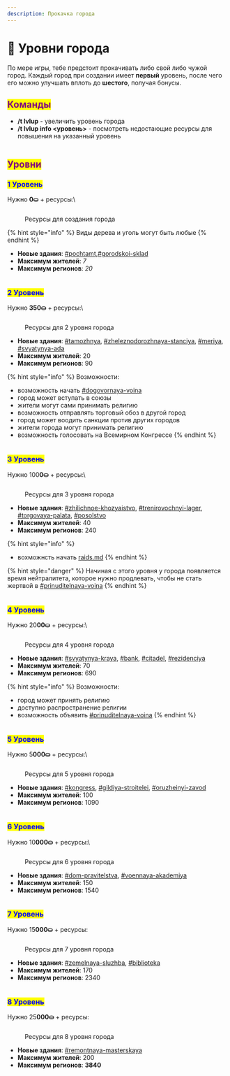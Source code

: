 ```yaml
---
description: Прокачка города
---
```


# 🔱 Уровни города

По мере игры, тебе предстоит прокачивать либо свой либо чужой город. Каждый город при создании имеет **первый** уровень, после чего его можно улучшать вплоть до **шестого**, получая бонусы.

## <mark style="color:purple;">Команды</mark>

* **/t lvlup** - увеличить уровень города
* **/t lvlup info <уровень>** - посмотреть недостающие ресурсы для повышения на указанный уровень

<figure><img src="../.gitbook/assets/gitlab_hr7.svg" alt=""><figcaption></figcaption></figure>

## <mark style="color:purple;">Уровни</mark>

### <mark style="color:blue;">1 Уровень</mark>

Нужно **0⛀** + ресурсы:\


<figure><img src="../.gitbook/assets/image.png" alt=""><figcaption><p>Ресурсы для создания города</p></figcaption></figure>

{% hint style="info" %}
Виды дерева и уголь могут быть любые
{% endhint %}

* **Новые здания**: [#pochtamt](buildings.md#pochtamt "mention"),[#gorodskoi-sklad](buildings.md#gorodskoi-sklad "mention")
* **Максимум жителей**: _7_
* **Максимум регионов**: _20_

<figure><img src="../.gitbook/assets/gitlab_hr7.svg" alt=""><figcaption></figcaption></figure>

### <mark style="color:blue;">2 Уровень</mark>

Нужно **350⛀** + ресурсы:\


<figure><img src="../.gitbook/assets/image (1).png" alt=""><figcaption><p>Ресурсы для 2 уровня города</p></figcaption></figure>

* **Новые здания**: [#tamozhnya](buildings.md#tamozhnya "mention"), [#zheleznodorozhnaya-stanciya](buildings.md#zheleznodorozhnaya-stanciya "mention"), [#meriya](buildings.md#meriya "mention"), [#svyatynya-ada](buildings.md#svyatynya-ada "mention")
* **Максимум жителей**: 20
* **Максимум регионов**: 90

{% hint style="info" %}
Возможности:

* возможность начать [#dogovornaya-voina](wars.md#dogovornaya-voina "mention")
* город может вступать в союзы
* жители могут сами принимать религию
* возможность отправлять торговый обоз в другой город
* город может воодить санкции против других городов
* жители города могут принимать религию
* возможность голосовать на Всемирном Конгрессе
{% endhint %}

<figure><img src="../.gitbook/assets/gitlab_hr7.svg" alt=""><figcaption></figcaption></figure>

### <mark style="color:blue;">3 Уровень</mark>

Нужно 100**0⛀** + ресурсы:\


<figure><img src="../.gitbook/assets/image (7).png" alt=""><figcaption><p>Ресурсы для 3 уровня города</p></figcaption></figure>

* **Новые здания**: [#zhilichnoe-khozyaistvo](buildings.md#zhilichnoe-khozyaistvo "mention"), [#trenirovochnyi-lager](buildings.md#trenirovochnyi-lager "mention"), [#torgovaya-palata](buildings.md#torgovaya-palata "mention"), [#posolstvo](buildings.md#posolstvo "mention")
* **Максимум жителей**: 40
* **Максимум регионов**: 240

{% hint style="info" %}
- вохможнсть начать [raids.md](raids.md "mention")
{% endhint %}

{% hint style="danger" %}
Начиная с этого уровня у города появляется время нейтралитета, которое нужно продлевать, чтобы не стать жертвой в [#prinuditelnaya-voina](wars.md#prinuditelnaya-voina "mention")
{% endhint %}

<figure><img src="../.gitbook/assets/gitlab_hr7.svg" alt=""><figcaption></figcaption></figure>

### <mark style="color:blue;">4 Уровень</mark>

Нужно 20**00⛀** + ресурсы:\


<figure><img src="../.gitbook/assets/image (2).png" alt=""><figcaption><p>Ресурсы для 4 уровня города</p></figcaption></figure>

* **Новые здания**: [#svyatynya-kraya](buildings.md#svyatynya-kraya "mention"), [#bank](buildings.md#bank "mention"), [#citadel](buildings.md#citadel "mention"), [#rezidenciya](buildings.md#rezidenciya "mention")
* **Максимум жителей**: 70
* **Максимум регионов**: 690

{% hint style="info" %}
Возможности:

* город может принять религию
* доступно распространение религии
* возможность объявить [#prinuditelnaya-voina](wars.md#prinuditelnaya-voina "mention")
{% endhint %}

<figure><img src="../.gitbook/assets/gitlab_hr7.svg" alt=""><figcaption></figcaption></figure>

### <mark style="color:blue;">5 Уровень</mark>

Нужно 5**000⛀** + ресурсы:\


<figure><img src="../.gitbook/assets/image (3).png" alt=""><figcaption><p>Ресурсы для 5 уровня города</p></figcaption></figure>

* **Новые здания**: [#kongress](buildings.md#kongress "mention"), [#gildiya-stroitelei](buildings.md#gildiya-stroitelei "mention"), [#oruzheinyi-zavod](buildings.md#oruzheinyi-zavod "mention")
* **Максимум жителей**: 100
* **Максимум регионов**: 1090

<figure><img src="../.gitbook/assets/gitlab_hr7.svg" alt=""><figcaption></figcaption></figure>

### <mark style="color:blue;">6 Уровень</mark>

Нужно 10**000⛀** + ресурсы:\


<figure><img src="../.gitbook/assets/image (4).png" alt=""><figcaption><p>Ресурсы для 6 уровня города</p></figcaption></figure>

* **Новые здания**: [#dom-pravitelstva](buildings.md#dom-pravitelstva "mention"), [#voennaya-akademiya](buildings.md#voennaya-akademiya "mention")
* **Максимум жителей**: 150
* **Максимум регионов**: 1540

<figure><img src="../.gitbook/assets/gitlab_hr7.svg" alt=""><figcaption></figcaption></figure>

### <mark style="color:blue;">7 Уровень</mark>

Нужно 15**000⛀** + ресурсы:

<figure><img src="../.gitbook/assets/image (5).png" alt=""><figcaption><p>Ресурсы для 7 уровня города</p></figcaption></figure>

* **Новые здания**: [#zemelnaya-sluzhba](buildings.md#zemelnaya-sluzhba "mention"), [#biblioteka](buildings.md#biblioteka "mention")
* **Максимум жителей**: 170
* **Максимум регионов**: 2340

<figure><img src="../.gitbook/assets/gitlab_hr7.svg" alt=""><figcaption></figcaption></figure>

### <mark style="color:blue;">8 Уровень</mark>

Нужно 25**000⛀** + ресурсы:

<figure><img src="../.gitbook/assets/image (6).png" alt=""><figcaption><p>Ресурсы для 8 уровня города</p></figcaption></figure>

* **Новые здания**: [#remontnaya-masterskaya](buildings.md#remontnaya-masterskaya "mention")
* **Максимум жителей**: 200
* **Максимум регионов**: **3840**
